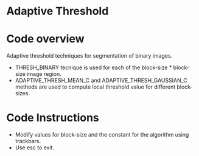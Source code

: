 # Adaptive Threshold

# Code overview
Adaptive threshold techniques for segmentation of binary images.
+ THRESH_BINARY tecnique is used for each of the block-size * block-size image region.
+ ADAPTIVE_THRESH_MEAN_C and ADAPTIVE_THRESH_GAUSSIAN_C methods are used to compute local threshold value for different block-sizes.

# Code Instructions
+ Modify values for block-size and the constant for the algorithm using trackbars.
+ Use esc to exit.
